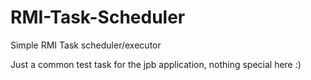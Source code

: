 # RMI-Task-Scheduler
Simple RMI Task scheduler/executor

Just a common test task for the jpb application, nothing special here :)
